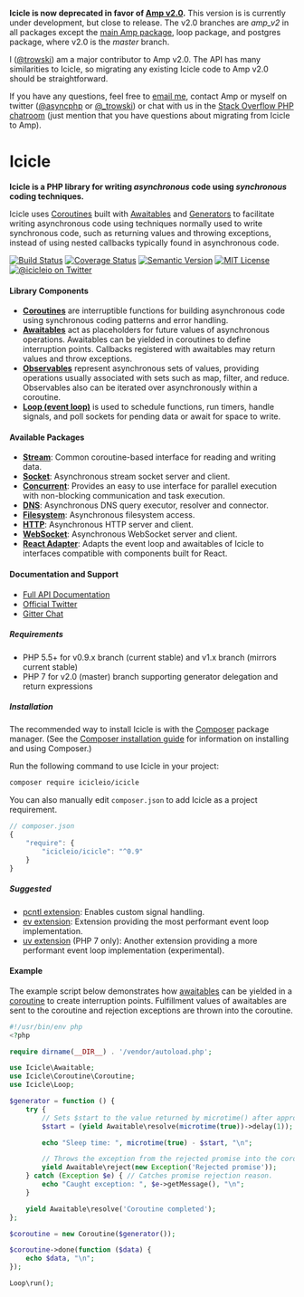 **Icicle is now deprecated in favor of [Amp v2.0](http://amphp.org).** This version is is currently under development, but close to release. The v2.0 branches are *amp_v2* in all packages except the [main Amp package](https://github.com/amphp/amp), loop package, and postgres package, where v2.0 is the *master* branch.

I ([@trowski](https://github.com/trowski)) am a major contributor to Amp v2.0. The API has many similarities to Icicle, so migrating any existing Icicle code to Amp v2.0 should be straightforward.

If you have any questions, feel free to [email me](mailto:aaron@trowski.com), contact Amp or myself on twitter ([@asyncphp](https://twitter.com/asyncphp) or [@_trowski](https://twitter.com/_trowski)) or chat with us in the [Stack Overflow PHP chatroom](http://chat.stackoverflow.com/rooms/11/php) (just mention that you have questions about migrating from Icicle to Amp).

# Icicle

**Icicle is a PHP library for writing *asynchronous* code using *synchronous* coding techniques.**

Icicle uses [Coroutines](https://icicle.io/docs/manual/coroutines/) built with [Awaitables](https://icicle.io/docs/manual/awaitables/) and [Generators](http://www.php.net/manual/en/language.generators.overview.php) to facilitate writing asynchronous code using techniques normally used to write synchronous code, such as returning values and throwing exceptions, instead of using nested callbacks typically found in asynchronous code.

[![Build Status](https://img.shields.io/travis/icicleio/icicle/v1.x.svg?style=flat-square)](https://travis-ci.org/icicleio/icicle)
[![Coverage Status](https://img.shields.io/coveralls/icicleio/icicle/v1.x.svg?style=flat-square)](https://coveralls.io/r/icicleio/icicle)
[![Semantic Version](https://img.shields.io/github/release/icicleio/icicle.svg?style=flat-square)](http://semver.org)
[![MIT License](https://img.shields.io/packagist/l/icicleio/icicle.svg?style=flat-square)](LICENSE)
[![@icicleio on Twitter](https://img.shields.io/badge/twitter-%40icicleio-5189c7.svg?style=flat-square)](https://twitter.com/icicleio)

#### Library Components

- **[Coroutines](https://icicle.io/docs/api/Coroutine/)** are interruptible functions for building asynchronous code using synchronous coding patterns and error handling.
- **[Awaitables](https://icicle.io/docs/api/Awaitable/)** act as placeholders for future values of asynchronous operations. Awaitables can be yielded in coroutines to define interruption points. Callbacks registered with awaitables may return values and throw exceptions.
- **[Observables](https://icicle.io/docs/api/Observable/)** represent asynchronous sets of values, providing operations usually associated with sets such as map, filter, and reduce. Observables also can be iterated over asynchronously within a coroutine.
- **[Loop (event loop)](https://icicle.io/docs/api/Loop/)** is used to schedule functions, run timers, handle signals, and poll sockets for pending data or await for space to write.

#### Available Packages

- **[Stream](https://icicle.io/docs/api/Stream/)**: Common coroutine-based interface for reading and writing data.
- **[Socket](https://icicle.io/docs/api/Socket/)**: Asynchronous stream socket server and client.
- **[Concurrent](https://icicle.io/docs/api/Concurrent/)**: Provides an easy to use interface for parallel execution with non-blocking communication and task execution.
- **[DNS](https://icicle.io/docs/api/Dns/)**: Asynchronous DNS query executor, resolver and connector.
- **[Filesystem](https://github.com/icicleio/filesystem)**: Asynchronous filesystem access.
- **[HTTP](https://github.com/icicleio/http)**: Asynchronous HTTP server and client.
- **[WebSocket](https://github.com/icicleio/websocket)**: Asynchronous WebSocket server and client.
- **[React Adapter](https://github.com/icicleio/react-adapter)**: Adapts the event loop and awaitables of Icicle to interfaces compatible with components built for React.

#### Documentation and Support

- [Full API Documentation](https://icicle.io/docs/)
- [Official Twitter](https://twitter.com/icicleio)
- [Gitter Chat](https://gitter.im/icicleio/icicle)

##### Requirements

- PHP 5.5+ for v0.9.x branch (current stable) and v1.x branch (mirrors current stable)
- PHP 7 for v2.0 (master) branch supporting generator delegation and return expressions

##### Installation

The recommended way to install Icicle is with the [Composer](http://getcomposer.org/) package manager. (See the [Composer installation guide](https://getcomposer.org/doc/00-intro.md) for information on installing and using Composer.)

Run the following command to use Icicle in your project: 

```bash
composer require icicleio/icicle
```

You can also manually edit `composer.json` to add Icicle as a project requirement.

```js
// composer.json
{
    "require": {
        "icicleio/icicle": "^0.9"
    }
}
```

##### Suggested

- [pcntl extension](http://php.net/manual/en/book.pcntl.php): Enables custom signal handling.
- [ev extension](https://pecl.php.net/package/ev): Extension providing the most performant event loop implementation.
- [uv extension](https://github.com/bwoebi/php-uv) (PHP 7 only): Another extension providing a more performant event loop implementation (experimental).

#### Example

The example script below demonstrates how [awaitables](https://icicle.io/docs/manual/awaitables/) can be yielded in a [coroutine](https://icicle.io/docs/manual/coroutines/) to create interruption points. Fulfillment values of awaitables are sent to the coroutine and rejection exceptions are thrown into the coroutine.

```php
#!/usr/bin/env php
<?php

require dirname(__DIR__) . '/vendor/autoload.php';

use Icicle\Awaitable;
use Icicle\Coroutine\Coroutine;
use Icicle\Loop;

$generator = function () {
    try {
        // Sets $start to the value returned by microtime() after approx. 1 second.
        $start = (yield Awaitable\resolve(microtime(true))->delay(1));

        echo "Sleep time: ", microtime(true) - $start, "\n";

        // Throws the exception from the rejected promise into the coroutine.
        yield Awaitable\reject(new Exception('Rejected promise'));
    } catch (Exception $e) { // Catches promise rejection reason.
        echo "Caught exception: ", $e->getMessage(), "\n";
    }

    yield Awaitable\resolve('Coroutine completed');
};

$coroutine = new Coroutine($generator());

$coroutine->done(function ($data) {
    echo $data, "\n";
});

Loop\run();
```
